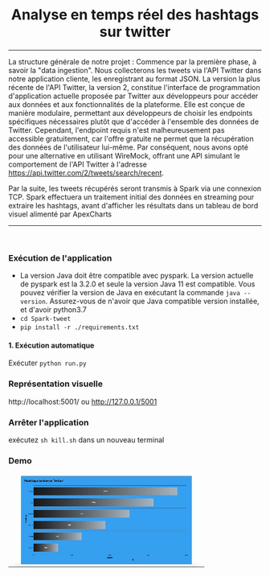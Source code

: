 <h1 align="center">
  <b><center>Analyse en temps réel des hashtags sur twitter<br></b></center>
</h1>


---

La structure générale de notre projet :
Commence par la première phase, à savoir la "data ingestion". Nous collecterons les tweets via l'API Twitter dans notre application cliente, les enregistrant au format JSON. La version la plus récente de l'API Twitter, la version 2, constitue l'interface de programmation d'application actuelle proposée par Twitter aux développeurs pour accéder aux données et aux fonctionnalités de la plateforme. Elle est conçue de manière modulaire, permettant aux développeurs de choisir les endpoints spécifiques nécessaires plutôt que d'accéder à l'ensemble des données de Twitter. Cependant, l'endpoint requis n'est malheureusement pas accessible gratuitement, car l'offre gratuite ne permet que la récupération des données de l'utilisateur lui-même. Par conséquent, nous avons opté pour une alternative en utilisant WireMock, offrant une API simulant le comportement de l'API Twitter à l'adresse https://api.twitter.com/2/tweets/search/recent.

Par la suite, les tweets récupérés seront transmis à Spark via une connexion TCP. Spark effectuera un traitement initial des données en streaming pour extraire les hashtags, avant d'afficher les résultats dans un tableau de bord visuel alimenté par ApexCharts

--- 
​
### Exécution de l'application
- La version Java doit être compatible avec pyspark. La version actuelle de pyspark est la 3.2.0 et seule la version Java 11 est
   compatible. Vous pouvez vérifier la version de Java en exécutant la commande ```java --version```. Assurez-vous de n'avoir que Java compatible version installée, et d'avoir python3.7
- ```cd Spark-tweet```
- ```pip install -r ./requirements.txt```

#### 1. Exécution automatique

Exécuter ```python run.py```


### Représentation visuelle
http://localhost:5001/ 
ou
http://127.0.0.1/5001

### Arrêter l'application
exécutez ```sh kill.sh``` dans un nouveau terminal


### Demo
![Demo](asset/demo.gif)





